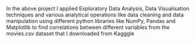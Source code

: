 In the above project I applied Exploratory Data Analysis, Data Visualisation techniques and various analytical operations like data cleaning and data manipulation using different python libraries like NumPy, Pandas and Matplotlib to find correlations between different variables from the movies.csv dataset that I downloaded from Kagggle


